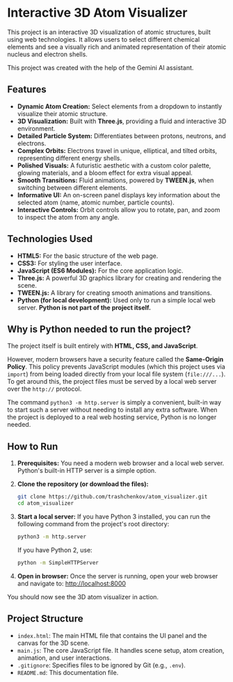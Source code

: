 # Interactive 3D Atom Visualizer

This project is an interactive 3D visualization of atomic structures, built using web technologies. It allows users to select different chemical elements and see a visually rich and animated representation of their atomic nucleus and electron shells.

This project was created with the help of the Gemini AI assistant.

## Features

- **Dynamic Atom Creation:** Select elements from a dropdown to instantly visualize their atomic structure.
- **3D Visualization:** Built with **Three.js**, providing a fluid and interactive 3D environment.
- **Detailed Particle System:** Differentiates between protons, neutrons, and electrons.
- **Complex Orbits:** Electrons travel in unique, elliptical, and tilted orbits, representing different energy shells.
- **Polished Visuals:** A futuristic aesthetic with a custom color palette, glowing materials, and a bloom effect for extra visual appeal.
- **Smooth Transitions:** Fluid animations, powered by **TWEEN.js**, when switching between different elements.
- **Informative UI:** An on-screen panel displays key information about the selected atom (name, atomic number, particle counts).
- **Interactive Controls:** Orbit controls allow you to rotate, pan, and zoom to inspect the atom from any angle.

## Technologies Used

- **HTML5:** For the basic structure of the web page.
- **CSS3:** For styling the user interface.
- **JavaScript (ES6 Modules):** For the core application logic.
- **Three.js:** A powerful 3D graphics library for creating and rendering the scene.
- **TWEEN.js:** A library for creating smooth animations and transitions.
- **Python (for local development):** Used only to run a simple local web server. **Python is not part of the project itself.**

## Why is Python needed to run the project?

The project itself is built entirely with **HTML, CSS, and JavaScript**.

However, modern browsers have a security feature called the **Same-Origin Policy**. This policy prevents JavaScript modules (which this project uses via `import`) from being loaded directly from your local file system (`file:///...`). To get around this, the project files must be served by a local web server over the `http://` protocol.

The command `python3 -m http.server` is simply a convenient, built-in way to start such a server without needing to install any extra software. When the project is deployed to a real web hosting service, Python is no longer needed.

## How to Run

1.  **Prerequisites:** You need a modern web browser and a local web server. Python's built-in HTTP server is a simple option.

2.  **Clone the repository (or download the files):**
    ```bash
    git clone https://github.com/trashchenkov/atom_visualizer.git
    cd atom_visualizer
    ```

3.  **Start a local server:**
    If you have Python 3 installed, you can run the following command from the project's root directory:
    ```bash
    python3 -m http.server
    ```
    If you have Python 2, use:
    ```bash
    python -m SimpleHTTPServer
    ```

4.  **Open in browser:**
    Once the server is running, open your web browser and navigate to:
    [http://localhost:8000](http://localhost:8000)

You should now see the 3D atom visualizer in action.

## Project Structure

- `index.html`: The main HTML file that contains the UI panel and the canvas for the 3D scene.
- `main.js`: The core JavaScript file. It handles scene setup, atom creation, animation, and user interactions.
- `.gitignore`: Specifies files to be ignored by Git (e.g., `.env`).
- `README.md`: This documentation file.
